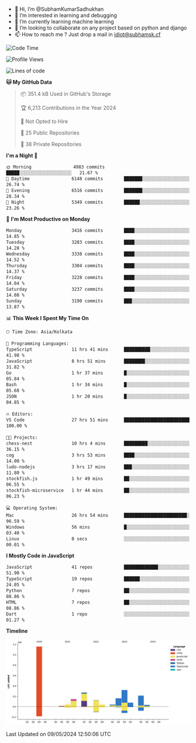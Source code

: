 - 👋 Hi, I’m @SubhamKumarSadhukhan
- 👀 I’m interested in learning and debugging
- 🌱 I’m currently learning machine learning
- 💞️ I’m looking to collaborate on any project based on python and django
- 📫 How to reach me ?
      Just drop a mail in idiot@subhamsk.cf

<!---
SubhamKumarSadhukhan/SubhamKumarSadhukhan is a ✨ special ✨ repository because its `README.md` (this file) appears on your GitHub profile.
You can click the Preview link to take a look at your changes.
--->


<!--START_SECTION:waka-->
![Code Time](http://img.shields.io/badge/Code%20Time-2%2C175%20hrs%205%20mins-blue)

![Profile Views](http://img.shields.io/badge/Profile%20Views-1-blue)

![Lines of code](https://img.shields.io/badge/From%20Hello%20World%20I%27ve%20Written-2.6%20million%20lines%20of%20code-blue)

**🐱 My GitHub Data** 

> 📦 351.4 kB Used in GitHub's Storage 
 > 
> 🏆 6,213 Contributions in the Year 2024
 > 
> 🚫 Not Opted to Hire
 > 
> 📜 25 Public Repositories 
 > 
> 🔑 38 Private Repositories 
 > 
**I'm a Night 🦉** 

```text
🌞 Morning                4983 commits        █████░░░░░░░░░░░░░░░░░░░░   21.67 % 
🌆 Daytime                6148 commits        ███████░░░░░░░░░░░░░░░░░░   26.74 % 
🌃 Evening                6516 commits        ███████░░░░░░░░░░░░░░░░░░   28.34 % 
🌙 Night                  5349 commits        ██████░░░░░░░░░░░░░░░░░░░   23.26 % 
```
📅 **I'm Most Productive on Monday** 

```text
Monday                   3416 commits        ████░░░░░░░░░░░░░░░░░░░░░   14.85 % 
Tuesday                  3283 commits        ████░░░░░░░░░░░░░░░░░░░░░   14.28 % 
Wednesday                3338 commits        ████░░░░░░░░░░░░░░░░░░░░░   14.52 % 
Thursday                 3304 commits        ████░░░░░░░░░░░░░░░░░░░░░   14.37 % 
Friday                   3228 commits        ████░░░░░░░░░░░░░░░░░░░░░   14.04 % 
Saturday                 3237 commits        ████░░░░░░░░░░░░░░░░░░░░░   14.08 % 
Sunday                   3190 commits        ███░░░░░░░░░░░░░░░░░░░░░░   13.87 % 
```


📊 **This Week I Spent My Time On** 

```text
🕑︎ Time Zone: Asia/Kolkata

💬 Programming Languages: 
TypeScript               11 hrs 41 mins      ██████████░░░░░░░░░░░░░░░   41.98 % 
JavaScript               8 hrs 51 mins       ████████░░░░░░░░░░░░░░░░░   31.82 % 
Go                       1 hr 37 mins        █░░░░░░░░░░░░░░░░░░░░░░░░   05.84 % 
Bash                     1 hr 34 mins        █░░░░░░░░░░░░░░░░░░░░░░░░   05.68 % 
JSON                     1 hr 20 mins        █░░░░░░░░░░░░░░░░░░░░░░░░   04.85 % 

🔥 Editors: 
VS Code                  27 hrs 51 mins      █████████████████████████   100.00 % 

🐱‍💻 Projects: 
chess-nest               10 hrs 4 mins       █████████░░░░░░░░░░░░░░░░   36.15 % 
cog                      3 hrs 53 mins       ████░░░░░░░░░░░░░░░░░░░░░   14.00 % 
ludo-nodejs              3 hrs 17 mins       ███░░░░░░░░░░░░░░░░░░░░░░   11.80 % 
stockfish.js             1 hr 49 mins        ██░░░░░░░░░░░░░░░░░░░░░░░   06.55 % 
stockfish-microservice   1 hr 44 mins        ██░░░░░░░░░░░░░░░░░░░░░░░   06.23 % 

💻 Operating System: 
Mac                      26 hrs 54 mins      ████████████████████████░   96.59 % 
Windows                  56 mins             █░░░░░░░░░░░░░░░░░░░░░░░░   03.40 % 
Linux                    0 secs              ░░░░░░░░░░░░░░░░░░░░░░░░░   00.01 % 
```

**I Mostly Code in JavaScript** 

```text
JavaScript               41 repos            █████████████░░░░░░░░░░░░   51.90 % 
TypeScript               19 repos            ██████░░░░░░░░░░░░░░░░░░░   24.05 % 
Python                   7 repos             ██░░░░░░░░░░░░░░░░░░░░░░░   08.86 % 
HTML                     7 repos             ██░░░░░░░░░░░░░░░░░░░░░░░   08.86 % 
Dart                     1 repo              ░░░░░░░░░░░░░░░░░░░░░░░░░   01.27 % 
```



**Timeline**

![Lines of Code chart](https://raw.githubusercontent.com/SubhamKumarSadhukhan/SubhamKumarSadhukhan/main/assets/bar_graph.png)


 Last Updated on 09/05/2024 12:50:06 UTC
<!--END_SECTION:waka-->
